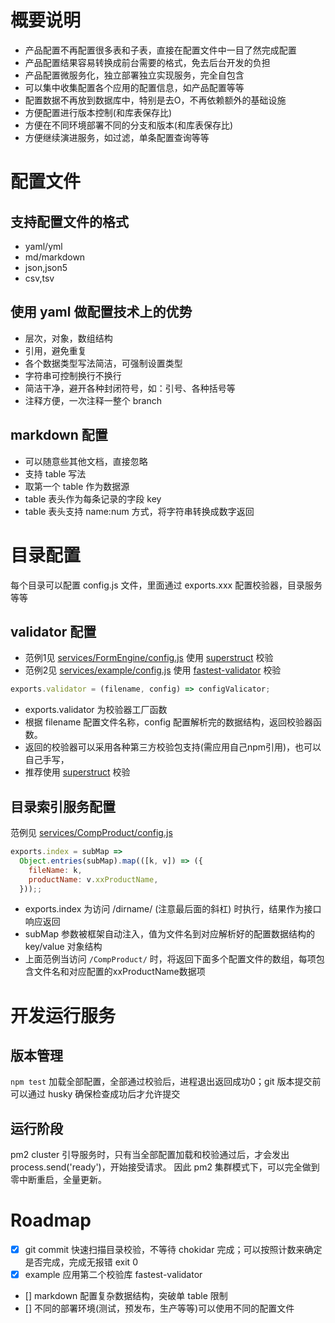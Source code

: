概要说明
=========

* 产品配置不再配置很多表和子表，直接在配置文件中一目了然完成配置
* 产品配置结果容易转换成前台需要的格式，免去后台开发的负担
* 产品配置微服务化，独立部署独立实现服务，完全自包含
* 可以集中收集配置各个应用的配置信息，如产品配置等等
* 配置数据不再放到数据库中，特别是去O，不再依赖额外的基础设施
* 方便配置进行版本控制(和库表保存比)
* 方便在不同环境部署不同的分支和版本(和库表保存比)
* 方便继续演进服务，如过滤，单条配置查询等等


配置文件
=======

支持配置文件的格式
----------------
* yaml/yml
* md/markdown
* json,json5
* csv,tsv

使用 yaml 做配置技术上的优势
---------------------------
* 层次，对象，数组结构
* 引用，避免重复
* 各个数据类型写法简洁，可强制设置类型
* 字符串可控制换行不换行
* 简洁干净，避开各种封闭符号，如：引号、各种括号等
* 注释方便，一次注释一整个 branch

markdown 配置
--------------
* 可以随意些其他文档，直接忽略
* 支持 table 写法
* 取第一个 table 作为数据源
* table 表头作为每条记录的字段 key
* table 表头支持 name:num 方式，将字符串转换成数字返回

目录配置
=========

每个目录可以配置 config.js 文件，里面通过 exports.xxx 配置校验器，目录服务等等

validator 配置
---------------

- 范例1见 [services/FormEngine/config.js](./services/FormEngine/config.js) 使用 [superstruct][] 校验
- 范例2见 [services/example/config.js](./services/example/config.js) 使用 [fastest-validator][] 校验

```javascript
exports.validator = (filename, config) => configValicator;
```

- exports.validator 为校验器工厂函数
- 根据 filename 配置文件名称，config 配置解析完的数据结构，返回校验器函数。
- 返回的校验器可以采用各种第三方校验包支持(需应用自己npm引用)，也可以自己手写，
- 推荐使用 [superstruct](https://github.com/ianstormtaylor/superstruct#readme) 校验

目录索引服务配置
---------------

范例见 [services/CompProduct/config.js](./services/CompProduct/config.js)

```javascript
exports.index = subMap =>
  Object.entries(subMap).map(([k, v]) => ({
    fileName: k,
    productName: v.xxProductName,
  }));;
```

- exports.index 为访问 /dirname/ (注意最后面的斜杠) 时执行，结果作为接口响应返回
- subMap 参数被框架自动注入，值为文件名到对应解析好的配置数据结构的 key/value 对象结构
- 上面范例当访问 `/CompProduct/` 时，将返回下面多个配置文件的数组，每项包含文件名和对应配置的xxProductName数据项

开发运行服务
==========

## 版本管理

`npm test` 加载全部配置，全部通过校验后，进程退出返回成功0；git 版本提交前可以通过 husky 确保检查成功后才允许提交

## 运行阶段

pm2 cluster 引导服务时，只有当全部配置加载和校验通过后，才会发出 process.send('ready')，开始接受请求。
因此 pm2 集群模式下，可以完全做到零中断重启，全量更新。


Roadmap
========
- [x] git commit 快速扫描目录校验，不等待 chokidar 完成；可以按照计数来确定是否完成，完成无报错 exit 0
- [x] example 应用第二个校验库 fastest-validator
- [] markdown 配置复杂数据结构，突破单 table 限制
- [] 不同的部署环境(测试，预发布，生产等等)可以使用不同的配置文件


[superstruct]: https://github.com/ianstormtaylor/superstruct#readme
[fastest-validator]: https://github.com/icebob/fastest-validator
